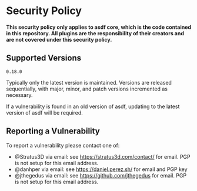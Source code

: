 # Security Policy

**This security policy only applies to asdf core, which is the code contained in
this repository. All plugins are the responsibility of their creators and are
not covered under this security policy.**

## Supported Versions

<!-- x-release-please-start-version -->

```
0.18.0
```

<!-- x-release-please-end -->

Typically only the latest version is maintained. Versions are released
sequentially, with major, minor, and patch versions incremented as necessary.

If a vulnerability is found in an old version of asdf, updating to the latest
version of asdf will be required.

## Reporting a Vulnerability

To report a vulnerability please contact one of:

- @Stratus3D via email: see https://stratus3d.com/contact/ for email. PGP is not
  setup for this email address.
- @danhper via email: see https://daniel.perez.sh/ for email and PGP key
- @jthegedus via email: see https://github.com/jthegedus for email. PGP is not
  setup for this email address.
